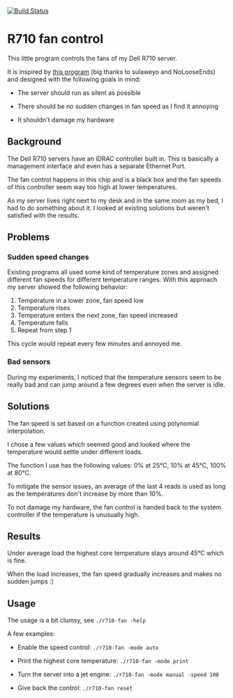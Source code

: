 [![Build Status](https://ci.laze.today/api/badges/ouzu/r710-fan/status.svg)](https://ci.laze.today/ouzu/r710-fan)

# R710 fan control

This little program controls the fans of my Dell R710 server.

It is inspired by [this program](https://github.com/sulaweyo/r710-fan-control) (big thanks to sulaweyo and NoLooseEnds) and designed with the following goals in mind:

- The server should run as silent as possible

- There should be no sudden changes in fan speed as I find it annoying

- It shouldn't damage my hardware

## Background

The Dell R710 servers have an iDRAC controller built in. This is basically a management interface and even has a separate Ethernet Port.

The fan control happens in this chip and is a black box and the fan speeds of this controller seem way too high at lower temperatures.

As my server lives right next to my desk and in the same room as my bed, I had to do something about it. I looked at existing solutions but weren't satisfied with the results.

## Problems

### Sudden speed changes

Existing programs all used some kind of temperature zones and assigned different fan speeds for different temperature ranges. With this approach my server showed the following behavior:

1. Temperature in a lower zone, fan speed low
2. Temperature rises
3. Temperature enters the next zone, fan speed increased
4. Temperature falls
5. Repeat from step 1

This cycle would repeat every few minutes and annoyed me.

### Bad sensors

During my experiments, I noticed that the temperature sensors seem to be really bad and can jump around a few degrees even when the server is idle.

## Solutions

The fan speed is set based on a function created using polynomial interpolation.

I chose a few values which seemed good and looked where the temperature would settle under different loads.

The function I use has the following values: 0% at 25°C, 10% at 45°C, 100% at 80°C.

To mitigate the sensor issues, an average of the last 4 reads is used as long as the temperatures don't increase by more than 10%.

To not damage my hardware, the fan control is handed back to the system controller if the temperature is unusually high.

## Results

Under average load the highest core temperature stays around 45°C which is fine.

When the load increases, the fan speed gradually increases and makes no sudden jumps :)

## Usage

The usage is a bit clumsy, see `./r710-fan -help`

A few examples:

- Enable the speed control: `./r710-fan -mode auto`

- Print the highest core temperature: `./r710-fan -mode print`

- Turn the server into a jet engine: `./r710-fan -mode manual -speed 100`

- Give back the control: `./r710-fan reset`